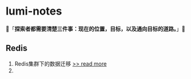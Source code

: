 # lumi-notes

👋「**探索者都需要清楚三件事：现在的位置，目标，以及通向目标的道路。**」👋

##  Redis

1. Redis集群下的数据迁移  [>> read more](https://github.com/wangpf1024/lumi-notes/blob/main/redis/RedisCluster%E5%A4%A7%E6%B5%B7%E6%8D%9E%E9%92%88%E6%95%B0%E6%8D%AE%E8%BF%81%E7%A7%BB.md)
2. 